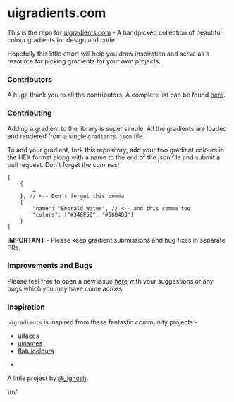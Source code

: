 # uigradients.com

This is the repo for [uigradients.com](http://uigradients.com) - A handpicked collection of beautiful colour gradients for design and code.

Hopefully this little effort will help you draw inspiration and serve as a resource for picking gradients for your own projects. 


### Contributors

A huge thank you to all the contributors. A complete list can be found [here](https://github.com/Ghosh/uiGradients/graphs/contributors).

### Contributing

Adding a gradient to the library is super simple. All the gradients are loaded and rendered from a single `gradients.json` file.

To add your gradient, fork this repository, add your two gradient colours in the HEX format along with a name to the end of the json file and submit a pull request. Don't forget the commas!

    [
        {
            …
        }, // <-- Don't forget this comma
        {
      		"name": "Emerald Water", // <-- and this comma too
      		"colors": ["#348F50", "#56B4D3"]
        }
    ]

**IMPORTANT** - Please keep gradient submissions and bug fixes in separate PRs.

### Improvements and Bugs

Please feel free to open a new issue [here](https://github.com/Ghosh/uiGradients/issues) with your suggestions or any bugs which you may have come across.


### Inspiration

`uigradients` is inspired from these fantastic community projects:-

* [uifaces](http://uifaces.com/)
* [uinames](http://uinames.com/)
* [flatuicolours](http://flatuicolors.com/)

-

A little project by [@_ighosh](http://twitter.com/_ighosh).

\m/
